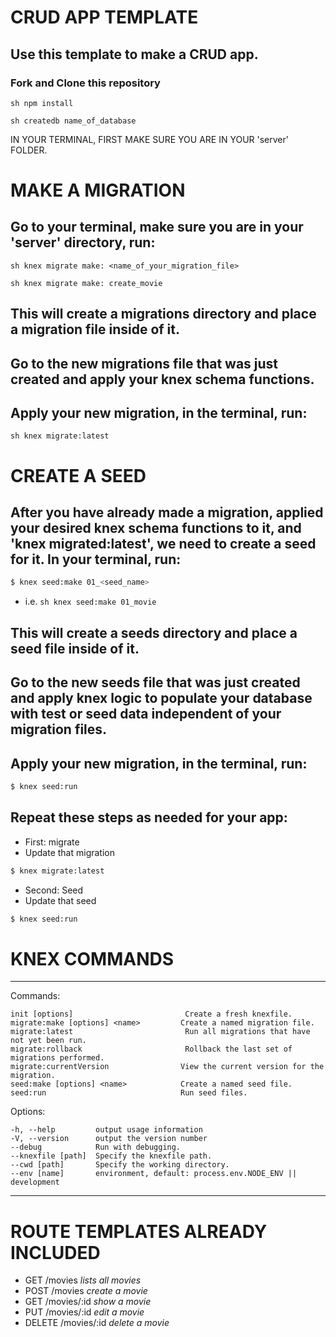 # CRUD APP TEMPLATE

## Use this template to make a CRUD app.

### Fork and Clone this repository

```sh npm install```

```sh createdb name_of_database```

IN YOUR TERMINAL, FIRST MAKE SURE YOU ARE IN YOUR 'server' FOLDER.

# MAKE A MIGRATION


## Go to your terminal, make sure you are in your 'server' directory, run:

```sh knex migrate make: <name_of_your_migration_file>```

```sh knex migrate make: create_movie```

## This will create a migrations directory and place a migration file inside of it.
## Go to the new migrations file that was just created and apply your knex schema functions.
## Apply your new migration, in the terminal, run:

```sh knex migrate:latest```

# CREATE A SEED

## After you have already made a migration, applied your desired knex schema functions to it, and 'knex migrated:latest', we need to create a seed for it. In your terminal, run:

```sh
$ knex seed:make 01_<seed_name>
```
- i.e. ```sh knex seed:make 01_movie ```

## This will create a seeds directory and place a seed file inside of it.
## Go to the new seeds file that was just created and apply knex logic to populate your database   with test or seed data independent of your migration files.
## Apply your new migration, in the terminal, run:

```sh
$ knex seed:run
```

## Repeat these steps as needed for your app:
- First: migrate
- Update that migration
```sh
$ knex migrate:latest
```
- Second: Seed
- Update that seed
```sh
$ knex seed:run
```

# KNEX COMMANDS
---------------------------------------------------------------------------------
Commands:

    init [options]                         Create a fresh knexfile.
    migrate:make [options] <name>         Create a named migration file.
    migrate:latest                         Run all migrations that have not yet been run.
    migrate:rollback                       Rollback the last set of migrations performed.
    migrate:currentVersion                View the current version for the migration.
    seed:make [options] <name>            Create a named seed file.
    seed:run                              Run seed files.

  Options:

    -h, --help         output usage information
    -V, --version      output the version number
    --debug            Run with debugging.
    --knexfile [path]  Specify the knexfile path.
    --cwd [path]       Specify the working directory.
    --env [name]       environment, default: process.env.NODE_ENV || development
---------------------------------------------------------------------------------

# ROUTE TEMPLATES ALREADY INCLUDED

- GET /movies   _lists all movies_
- POST /movies  _create a movie_
- GET /movies/:id  _show a movie_
- PUT /movies/:id _edit a movie_
- DELETE /movies/:id _delete a movie_
